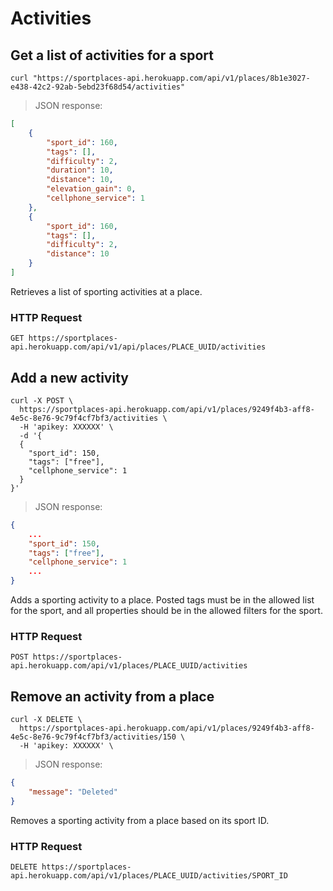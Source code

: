 # Activities

## Get a list of activities for a sport

```shell
curl "https://sportplaces-api.herokuapp.com/api/v1/places/8b1e3027-e438-42c2-92ab-5ebd23f68d54/activities"
```

> JSON response:

```json
[
    {
        "sport_id": 160,
        "tags": [],
        "difficulty": 2,
        "duration": 10,
        "distance": 10,
        "elevation_gain": 0,
        "cellphone_service": 1
    },
    {
        "sport_id": 160,
        "tags": [],
        "difficulty": 2,
        "distance": 10
    }
]
```

Retrieves a list of sporting activities at a place.

### HTTP Request

`GET https://sportplaces-api.herokuapp.com/api/v1/api/places/PLACE_UUID/activities`

## Add a new activity

```shell
curl -X POST \
  https://sportplaces-api.herokuapp.com/api/v1/places/9249f4b3-aff8-4e5c-8e76-9c79f4cf7bf3/activities \
  -H 'apikey: XXXXXX' \
  -d '{
  {
    "sport_id": 150,
    "tags": ["free"],
    "cellphone_service": 1
  }
}'
```

> JSON response:

```json
{
    ...
    "sport_id": 150,
    "tags": ["free"],
    "cellphone_service": 1
    ...
}
```

Adds a sporting activity to a place. Posted tags must be in the allowed list for the sport, and all properties should be
in the allowed filters for the sport.

### HTTP Request

`POST https://sportplaces-api.herokuapp.com/api/v1/places/PLACE_UUID/activities`

## Remove an activity from a place

```shell
curl -X DELETE \
  https://sportplaces-api.herokuapp.com/api/v1/places/9249f4b3-aff8-4e5c-8e76-9c79f4cf7bf3/activities/150 \
  -H 'apikey: XXXXXX' \
```

> JSON response:

```json
{
    "message": "Deleted"
}
```

Removes a sporting activity from a place based on its sport ID.

### HTTP Request

`DELETE https://sportplaces-api.herokuapp.com/api/v1/places/PLACE_UUID/activities/SPORT_ID`
